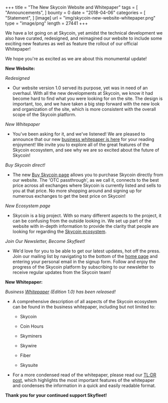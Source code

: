 +++
title = "The New Skycoin Website and Whitepaper"
tags = [ "Announcements", ]
bounty = 0
date = "2018-04-06"
categories = [ "Statement", ]
[image]
    url = "img/skycoin-new-website-whitepaper.png"
    type = "image/png"
    length = 27441
+++

We have a lot going on at Skycoin, yet amidst the technical development we also have curated, redesigned, and reimagined our website to include some exciting new features as well as feature the rollout of our official Whitepaper!

We hope you're as excited as we are about this monumental update!

**New Website:**

*Redesigned*

-   Our website version 1.0 served its purpose, yet was in need of an overhaul.  With all the new developments at Skycoin, we know it had become hard to find what you were looking for on the site.  The design is important, too, and we have taken a big step forward with the new look and organization of the site, which is more consistent with the overall scope of the Skycoin platform.

*New Whitepaper*

-   You've been asking for it, and we've listened! We are pleased to announce that our new [business whitepaper is here]( https://downloads.skycoin.net/whitepapers/Skycoin-Whitepaper-v1.0.pdf) for your reading enjoyment! We invite you to explore all of the great features of the Skycoin ecosystem, and see why we are so excited about the future of Skycoin!

*Buy Skycoin direct!*

-   The new [Buy Skycoin page](https://www.skycoin.net/buy/) allows you to purchase Skycoin directly from our website. The 'OTC passthrough', as we call it, connects to the best price across all exchanges where Skycoin is currently listed and sells to you at that price.  No more shopping around and signing up for numerous exchanges to get the best price on Skycoin!

*New Ecosystem page*

-   Skycoin is a big project. With so many different aspects to the project, it can be confusing from the outside looking in. We set up part of the website with in-depth information to provide the clarity that people are looking for regarding the [Skycoin ecosystem](https://www.skycoin.net/ecosystem/).

*Join Our Newsletter, Become Skyfleet!*

-   We'd love for you to be able to get our latest updates, hot off the press.  Join our mailing list by navigating to the bottom of the [home page](https://skycoin.net) and entering your personal email in the signup form. Follow and enjoy the progress of the Skycoin platform by subscribing to our newsletter to receive regular updates from the Skycoin team!

**New Whitepaper:**

*Business [Whitepaper](https://downloads.skycoin.net/whitepapers/Skycoin-Whitepaper-v1.0.pdf) (Edition 1.0) has been released!*

-   A comprehensive description of all aspects of the Skycoin ecosystem can be found in the business whitepaper, including but not limited to:

    -   Skycoin

    -   Coin Hours

    -   Skyminers

    -   Skywire

    -   Fiber

    -   Skysuite

-   For a more condensed read of the whitepaper, please read our [TL;DR post](https://medium.com/@Skycoinproject/skycoin-whitepaper-tl-dr-f8e84dcd0d98), which highlights the most important features of the whitepaper and condenses the information in a quick and easily readable format.

**Thank you for your continued support Skyfleet!**

